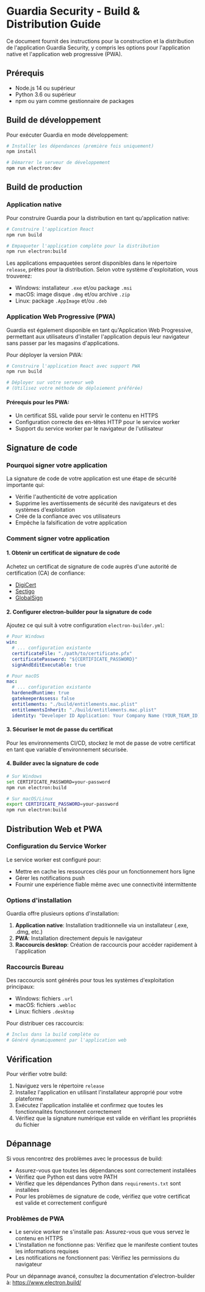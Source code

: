 
# Guardia Security - Build & Distribution Guide

Ce document fournit des instructions pour la construction et la distribution de l'application Guardia Security, y compris les options pour l'application native et l'application web progressive (PWA).

## Prérequis

- Node.js 14 ou supérieur
- Python 3.6 ou supérieur
- npm ou yarn comme gestionnaire de packages

## Build de développement

Pour exécuter Guardia en mode développement:

```bash
# Installer les dépendances (première fois uniquement)
npm install

# Démarrer le serveur de développement
npm run electron:dev
```

## Build de production

### Application native

Pour construire Guardia pour la distribution en tant qu'application native:

```bash
# Construire l'application React
npm run build

# Empaqueter l'application complète pour la distribution
npm run electron:build
```

Les applications empaquetées seront disponibles dans le répertoire `release`, prêtes pour la distribution. Selon votre système d'exploitation, vous trouverez:

- Windows: installateur `.exe` et/ou package `.msi`
- macOS: image disque `.dmg` et/ou archive `.zip`
- Linux: package `.AppImage` et/ou `.deb`

### Application Web Progressive (PWA)

Guardia est également disponible en tant qu'Application Web Progressive, permettant aux utilisateurs d'installer l'application depuis leur navigateur sans passer par les magasins d'applications.

Pour déployer la version PWA:

```bash
# Construire l'application React avec support PWA
npm run build

# Déployer sur votre serveur web
# (Utilisez votre méthode de déploiement préférée)
```

#### Prérequis pour les PWA:

- Un certificat SSL valide pour servir le contenu en HTTPS
- Configuration correcte des en-têtes HTTP pour le service worker
- Support du service worker par le navigateur de l'utilisateur

## Signature de code

### Pourquoi signer votre application

La signature de code de votre application est une étape de sécurité importante qui:
- Vérifie l'authenticité de votre application
- Supprime les avertissements de sécurité des navigateurs et des systèmes d'exploitation
- Crée de la confiance avec vos utilisateurs
- Empêche la falsification de votre application

### Comment signer votre application

#### 1. Obtenir un certificat de signature de code

Achetez un certificat de signature de code auprès d'une autorité de certification (CA) de confiance:
- [DigiCert](https://www.digicert.com/code-signing/)
- [Sectigo](https://sectigo.com/ssl-certificates-tls/code-signing)
- [GlobalSign](https://www.globalsign.com/en/code-signing-certificate)

#### 2. Configurer electron-builder pour la signature de code

Ajoutez ce qui suit à votre configuration `electron-builder.yml`:

```yaml
# Pour Windows
win:
  # ... configuration existante
  certificateFile: "./path/to/certificate.pfx"
  certificatePassword: "${CERTIFICATE_PASSWORD}"
  signAndEditExecutable: true

# Pour macOS
mac:
  # ... configuration existante
  hardenedRuntime: true
  gatekeeperAssess: false
  entitlements: "./build/entitlements.mac.plist"
  entitlementsInherit: "./build/entitlements.mac.plist"
  identity: "Developer ID Application: Your Company Name (YOUR_TEAM_ID)"
```

#### 3. Sécuriser le mot de passe du certificat

Pour les environnements CI/CD, stockez le mot de passe de votre certificat en tant que variable d'environnement sécurisée.

#### 4. Builder avec la signature de code

```bash
# Sur Windows
set CERTIFICATE_PASSWORD=your-password
npm run electron:build

# Sur macOS/Linux
export CERTIFICATE_PASSWORD=your-password
npm run electron:build
```

## Distribution Web et PWA

### Configuration du Service Worker

Le service worker est configuré pour:
- Mettre en cache les ressources clés pour un fonctionnement hors ligne
- Gérer les notifications push
- Fournir une expérience fiable même avec une connectivité intermittente

### Options d'installation

Guardia offre plusieurs options d'installation:

1. **Application native**: Installation traditionnelle via un installateur (.exe, .dmg, etc.)
2. **PWA**: Installation directement depuis le navigateur
3. **Raccourcis desktop**: Création de raccourcis pour accéder rapidement à l'application

### Raccourcis Bureau

Des raccourcis sont générés pour tous les systèmes d'exploitation principaux:
- Windows: fichiers `.url`
- macOS: fichiers `.webloc`
- Linux: fichiers `.desktop`

Pour distribuer ces raccourcis:

```bash
# Inclus dans la build complète ou
# Généré dynamiquement par l'application web
```

## Vérification

Pour vérifier votre build:

1. Naviguez vers le répertoire `release`
2. Installez l'application en utilisant l'installateur approprié pour votre plateforme
3. Exécutez l'application installée et confirmez que toutes les fonctionnalités fonctionnent correctement
4. Vérifiez que la signature numérique est valide en vérifiant les propriétés du fichier

## Dépannage

Si vous rencontrez des problèmes avec le processus de build:

- Assurez-vous que toutes les dépendances sont correctement installées
- Vérifiez que Python est dans votre PATH
- Vérifiez que les dépendances Python dans `requirements.txt` sont installées
- Pour les problèmes de signature de code, vérifiez que votre certificat est valide et correctement configuré

### Problèmes de PWA

- Le service worker ne s'installe pas: Assurez-vous que vous servez le contenu en HTTPS
- L'installation ne fonctionne pas: Vérifiez que le manifeste contient toutes les informations requises
- Les notifications ne fonctionnent pas: Vérifiez les permissions du navigateur

Pour un dépannage avancé, consultez la documentation d'electron-builder à: https://www.electron.build/

